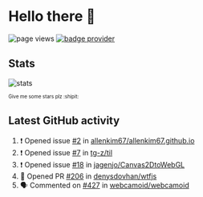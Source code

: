 # Hello there 👋

![page views](https://komarev.com/ghpvc/?username=konradlinkowski&color=brightgreen)
[![badge provider](https://anybadge.herokuapp.com/badge?label=create&message=your%20own%20badge)](https://github.com/KonradLinkowski/AnyBadge)

## Stats
![stats](https://github-readme-stats.vercel.app/api?username=KonradLinkowski&hide_title=true&show_icons=true&include_all_commits=true&count_private=true&disable_animations=true&theme=dark)

<sub><sub>Give me some stars plz :shipit:</sub></sub>

## Latest GitHub activity
<!--START_SECTION:activity-->
1. ❗️ Opened issue [#2](https://github.com/allenkim67/allenkim67.github.io/issues/2) in [allenkim67/allenkim67.github.io](https://github.com/allenkim67/allenkim67.github.io)
2. ❗️ Opened issue [#7](https://github.com/tg-z/til/issues/7) in [tg-z/til](https://github.com/tg-z/til)
3. ❗️ Opened issue [#18](https://github.com/jagenjo/Canvas2DtoWebGL/issues/18) in [jagenjo/Canvas2DtoWebGL](https://github.com/jagenjo/Canvas2DtoWebGL)
4. 💪 Opened PR [#206](https://github.com/denysdovhan/wtfjs/pull/206) in [denysdovhan/wtfjs](https://github.com/denysdovhan/wtfjs)
5. 🗣 Commented on [#427](https://github.com/webcamoid/webcamoid/issues/427) in [webcamoid/webcamoid](https://github.com/webcamoid/webcamoid)
<!--END_SECTION:activity-->
